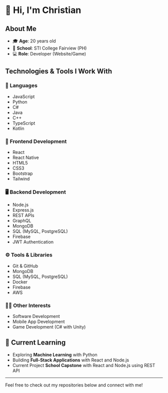 # 👋 Hi, I'm Christian

## About Me
- 🎓 **Age**: 20 years old
- 🏫 **School**: STI College Fairview (PH)
- 💻 **Role**: Developer (Website/Game)

## Technologies & Tools I Work With
### 🔧 **Languages**
- JavaScript
- Python
- C#
- Java
- C++
- TypeScript
- Kotlin

### 🚀 **Frontend Development**
- React
- React Native
- HTML5
- CSS3
- Bootstrap
- Tailwind

### 🖥️ **Backend Development**
- Node.js
- Express.js
- REST APIs
- GraphQL
- MongoDB
- SQL (MySQL, PostgreSQL)
- Firebase
- JWT Authentication

### ⚙️ **Tools & Libraries**
- Git & GitHub
- MongoDB
- SQL (MySQL, PostgreSQL)
- Docker
- Firebase
- AWS

### 🧑‍💻 **Other Interests**
- Software Development
- Mobile App Development
- Game Development (C# with Unity)

## 🌱 Current Learning
- Exploring **Machine Learning** with Python
- Building **Full-Stack Applications** with React and Node.js
- Current Project **School Capstone** with React and Node.js using REST API

---

Feel free to check out my repositories below and connect with me!

